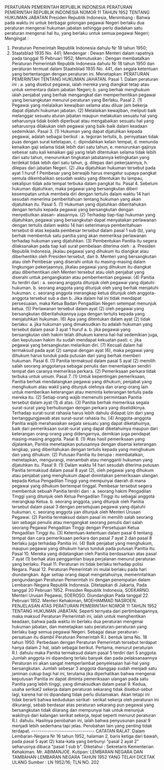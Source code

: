  PERATURAN PEMERINTAH REPUBLIK INDONESIA PERATURAN PEMERINTAH REPUBLIK INDONESIA NOMOR 11 TAHUN 1952 TENTANG HUKUMAN JABATAN Presiden Republik Indonesia,
Menimbang :
 Bahwa pada waktu ini untuk berbagai golongan pegawai Negeri berlaku dua peraturan mengenai hukuman jabatan sehingga perlu diadakan satu peraturan mengenai hal itu, yang berlaku untuk semua pegawai Negeri;
Mengingat :

1. Peraturan Pemerintah Republik Indonesia dahulu Nr 18 tahun 1950;
2. Staatsblad 1935 No. 441; Mendengar : Dewan Menteri dalam rapatnya pada tanggal 15 Pebruari 1952; Memutuskan : Dengan membatalkan Peraturan Pemerintah Republik Indonesia dahulu Nr 18 tahun 1950 dan peraturan termuat dalam Staatsblad 1935 No. 441, dan segala ketentuan yang bertentangan dengan peraturan ini. Menetapkan: PERATURAN PEMERINTAH TENTANG HUKUMAN JAHATAN. Pasal 1. Dalam peraturan ini :
a. yang disebut pegawai, ialah mereka yang diangkat tetap atau untuk sementara dalam jabatan Negeri;
b. yang berhak menghukum ialah penjabat yang berhak mengangkat dan memperhentikan pegawai yang bersangkutan menurut peraturan yang Berlaku. Pasal 2.
(1) Pegawai yang melalaikan kewajiban selama atau diluar jam bekerja dapat dijatuhi hukuman jabatan.
(2) Melalaikan kewajiban, meliputi baik melanggar sesuatu aturan jabatan maupun melakukan sesuatu hal yang seharusnya tidak boleh diperbuat atau mengabaikan sesuatu hal yang seharusnya dilakukan oleh pegawai yang baik-baik dalam keadaan sedemikian. Pasal 3.
(1) Hukuman yang dapat dijatuhkan kepada pegawai, adalah sebagai berikut :
a. tegoran tertulis, b. pernyataan tidak puas dengan surat ketetapan, c. dipindahkan kelain tempat, d. menunda kenaikan gaji selama tidak lebih dari satu tahun, e. menurunkan gajinya sebesar satu kali kenaikan gaji yang telah ditentukan selama tidak lebih dari satu tahun, menurunkan tingkatan jabatannya ketingkatan yang terdekat tidak lebih dari satu tahun, g. dilepas dari pekerjaannya, h. dilepas dari jabatan Negeri.
(2) Jika dijatuhkan hukuman tersebut pada ayat 1 huruf f Pembesar yang berwajib harus mengatur supaya pangkat semula dikembalikan sesudah waktu yang ditentukan itu lampau, sekalipun tidak ada tempat terbuka dalam pangkat itu. Pasal 4. Sebelum hukuman dijatuhkan, maka pegawai yang bersangkutan diberi kesempatan untuk membela diri dengan tertulis dalam waktu 14 hari sesudah menerima pemberitahuan tentang hukuman yang akan dijatuhkan itu. Pasal 5.
(1) Hukuman yang dijatuhkan diberitahukan dengan tertulis kepada pegawai yang bersangkutan dengan menyebutkan alasan- alasannya.
(2) Terhadap tiap-tiap hukuman yang dijatuhkan, pegawai yang bersangkutan dapat menyatakan perlawanan dengan tertulis dalam waktu 14 hari seterimanya pemberitahuan tersebut di atas kepada pembesar tersebut dalam pasal 1 sub (b), yang berhak membentuk satu panitia yang akan memeriksa perlawanan terhadap hukuman yang dijatuhkan.
(3) Pembentukan Panitia itu segera dilaksanakan pada tiap kali surat pembelaan diterima oleh :
a. Presiden Republik Indonesia, jikalau pegawai yang dihukum itu diangkat atau diberhentikn oleh Presiden tersebut, dan b. Menteri yang bersangkutan atau oleh Pembesar yang diserahi untuk itu masing-masing dalam lingkungan pekerjaannya, jikalau pegawai yang dihukum itu diangkat atau diberhentikan oleh Menteri tersebut atau oleh penjabat yang diserahi untuk pengangkatan atau pemberhentian pegawai.
(4) Panitia itu terdiri dari :
a. seorang anggota ditunjuk oleh pegawai yang dijatuhi hukuman.
b. seorang anggota yang ditunjuk oleh yang berhak menjatuhi hukuman.
c. seorang anggota merangkap ketua ditunjuk oleh anggota- anggota tersebut sub a dan b. Jika dalam hal ini tidak mendapat persesuaian, maka Ketua Badan Pengadilan Negeri setempat menunjuk ketua.
(5) Perlawanan tersebut dalam ayat (2) oleh pegawai yang bersangkutan diberitahukannya juga dengan tertulis kepada yang menjatuhkan hukuman.
(6) Apa yang ditentukan dalam ayat (2) tidak berlaku:
a. jika hukuman yang dimaksudkan itu adalah hukuman yang tersebut dalam pasal 3 ayat 1 huruf a.
b. jika pegawai yang bersangkutan oleh hakim telah dihukum karena hal-hal sedemikian juga, dan keputusan hakim itu sudah mendapat kekuatan pasti.
c. jika pegawai yang bersangkutan melarikan diri.
(7) Kecuali dalam hal termaksud pada ayat (2) sampai dengan ayat (6), maka pegawai yang dihukum harus tunduk pada putusan dari yang berhak memberi hukuman. Pasal 6.
(1) Panitia termaksud dalam pasal 5 ayat (2) memilih salah seorang anggotanya sebagai penulis dan menentapkan sendiri tempat dan caranya memeriksa perkara.
(2) Pemeriksaan perkara tidak terbuka untuk umum. Pasal 7.
(1) Untuk kepentingan pemeriksaan, Panitia berhak mendatangkan pegawai yang dihukum, penjabat yang menghukum atau wakil yang ditunjuk olehnya dan orang-orang lain untuk memberikan keterangan atau meminta keterangan tertulis pada mereka itu.
(2) Setiap orang wajib memenuhi permintaan Panitia tersebut dalam ayat (1) di atas.
(3) Panitia berhak memeriksa segala surat-surat yang berhubungan dengan perkara yang diselidikinya. Terhadap surat-surat rahasia harus lebih dahulu didapat izin dari yang bertanggungjawab atas surat-surat rahasia itu.
(4) Anggota-anggota Panitia wajib merahasiakan segala sesuatu yang dapat diketahuinya, baik dari pemeriksaan surat-surat yang dapat diketahuinya maupun dari keterangan orang-orang yang didengarnya, demikian juga pendapat masing-masing anggota. Pasal 8.
(1) Atas hasil pemeriksaan yang dijalankan, Panitia menetapkan putusannya dengan disertai keterangan lengkap, yang diberitahukan dengan tertulis kepada yang menghukum dan yang dihukum.
(2) Putusan Panitia itu berupa : membatalkan, menetapkan, mengurangi, menambah atau mengganti hukuman yang dijatuhkan itu. Pasal 9.
(1) Dalam waktu 14 hari sesudah diterima putusan Panitia termaksud dalam pasal 8 ayat (2), oleh pegawai yang dihukum atau penjabat yang menghukum dapat dimintakan pemeriksaan ulangan kepada Ketua Pengadilan Tinggi yang mempunyai daerah di mana pegawai yang dihukum bertempat tinggal. Pembesar tersebut segera membentuk sebuah Panitia terdiri dari :
a. seorang hakim Pengadilan Tinggi yang ditunjuk oleh Ketua Pengadilan Tinggi itu sebagai anggota merangkap Ketua.
b. seorang anggota, yang ditunjuk oleh Panitia tersebut dalam pasal 3 dengan persetujuan pegawai yang dijatuhi hukuman.
c. seorang anggota yan ditunjuk oleh Menteri Urusan Pegawai.
(2) Panitia termaksud dalam pasal ini memilih salah seorang lain sebagai penulis atau mengangkat seorang penulis dari salah seorang Pegawai Pengadilan Tinggi dengan Persetujuan Ketua Pengadilan Tinggi itu.
(3) Ketentuan-ketentuan dalam pasal 6 tentang tempat dan cara pemeriksaan perkara dan pasal 7 ayat 2 dan pasal 8 berlaku juga terhadap Panitia ini.
(4) Baik penjabat yang menghukum, maupun pegawai yang dihukum harus tunduk pada putusan Panitia itu. Pasal 10. Mereka yang didatangkan oleh Panitia berdasarkan atas pasal 7 ayat (1) berhak atas penggantian biaya perjalanan menurut peraturan yang berlaku. Pasal 11. Peraturan ini tidak berlaku terhadap polisi Negara. Pasal 12. Peraturan Pemerintah ini mulai berlaku pada hari diundangkan. Agar setiap orang dapat mengetahuinya, memerintahkan pengundangan Peraturan Pemerintah ini dengan penempatan dalam Lembaran-Negara Republik Indonesia. Ditetapkan di Jakarta, Pada tanggal 20 Pebruari 1952. Presiden Republik Indonesia, SOEKARNO. Menteri Urusan Pegawai, SOEROSO. Diundangkan Pada tanggal 22 Pebruari 1952. Menteri Kehakiman, MOEHAMMAD NASROEN. PENJELASAN ATAS PERATURAN PEMERINTAH NOMOR 11 TAHUN 1952 TENTANG HUKUMAN JABATAN. Seperti ternyata dari pertimbangannya, maka maksud Peraturan Pemerintah ini, ialah untuk menghentikan keadaan, bahwa pada waktu ini berlaku dua peraturan mengenai hukuman jabatan, dan menetapkan satu peraturan-peraturan yang berlaku bagi semua pegawai Negeri. Sebagai dasar peraturan-persatuan itu diambil Peraturan Pemerintah R.I. bentuk lama No. 18 tahun 1950. Perbedaan dengan Peraturan Pemerintah tersebut terdapat hanya dalam 2 hal, ialah sebagai berikut. Pertama, menurut peraturan R.I. dahulu maka Panitia termaksud dalam pasal 5 terdiri dari 5 anggota. Jumlah anggota ini dipandang terlalu banyak dan pada pelaksanaannya Peraturan ini akan sangat memperlambat penyelesaian hal-hal yang bersangkutan. Jumlah sebesar 3 anggota dianggap sudah menjadi satu jaminan cukup bagi hal ini, terutama jika diperhatikan bahwa mengenai keputusan Panitia ini dapat diminta pemeriksaan ulangan pada satu Panitia yang lebih tinggi, yang dimaksudkan dalam pasal 9. Kedua, usaha serikat2 sekerja dalam peraturan sekarang tidak disebut-sebut lagi, karena hal ini dipandang tidak perlu diutamakan. Akan tetapi ini tidak berarti bahwa kedudukan serikat- serikat sekerja oleh peraturan ini dikurangi, sebab berdasar atas peraturan sekarang pun pegawai yang bersangkutan tidak dilarang dan mempunyai hak untuk menunjuk wakilnya dari kalangan serikat sekerja, tepat seperti menurut peraturan R.I. dahulu. Hasilnya perobahan ini, ialah bahwa penyusunan pasal 9 menjadi lebih sederhana tapi jelas. Perobahan lain yang penting tidak terdapat. -------------------------------- CATATAN RALAT. Dalam Lembaran-Negara Nr 16 tahun 1952, halaman 2, baris ketiga dari bawah, pada pasal 5 ayat (2) kata-kata yang berbunyi "pasal 2 ayat 2" seharusnya dibaca "pasal 1 sub b". Diketahui : Sekretaris Kementerian Kehakiman. Mr. ABIMANJOE. Kutipan: LEMBARAN NEGARA DAN TAMBAHAN LEMBARAN NEGARA TAHUN 1952 YANG TELAH DICETAK ULANG Sumber : LN 1952/16; TLN NO. 202